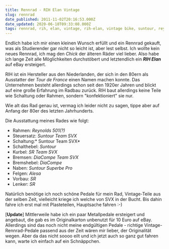 ```yaml
---
title: Rennrad - RIH Elan Vintage
slug: rennrad
date_published: 2011-11-02T20:16:53.000Z
date_updated: 2020-06-18T09:33:08.000Z
tags: rennrad, rih, elan, vintage, rih-elan, vintage bike, suntour, reynolds, diacompe, SR
---
```


Endlich habe ich mir einen kleinen Wunsch erfüllt und ein Rennrad gekauft, was als Studierender gar nicht so leicht ist, aber lest selbst. Ich wollte kein neues Rennrad, ich mag den *Chick* der älteren Räder viel lieber. Also habe ich lange Zeit alle Möglichkeiten durchstöbert und letztendlich ein ***RIH Elan*** auf eBay ersteigert.

RIH ist ein Hersteller aus den Niederlanden, der sich in den 80ern als Ausstatter der *Tour de France* einen Namen machen konnte. Das Unternehmen besteht allerdings schon seit den 1920er Jahren und blickt auf eine große Erfahrung im Radbau zurück. RIH baut allerdings keine Teile wie Schaltung oder Rahmen, sondern "konfektioniert" sie nur.

Wie alt das Rad genau ist, vermag ich leider nicht zu sagen, tippe aber auf Anfang der 80er des letzten Jahrhunderts.

Die Ausstattung meines Rades wie folgt:

- Rahmen: *Reynolds 501(?)*
- Steuersatz: *Suntour Team SVX*
- Schaltung:* Suntour Team SVX*
- Schalthebel: *Suntour*
- Kurbel: *SR Team SVX*
- Bremsen: *DiaCompe Team SVX*
- Bremshebel: *DiaCompe*
- Naben: *Suntour Superbe Pro*
- Felgen: *Alesa*
- Vorbau: *SR*
- Lenker: *SR*

Natürlich benötige ich noch schöne Pedale für mein Rad, Vintage-Teile aus der selben Zeit, vielleicht kriege ich welche von SVX in der Bucht. Bis dahin fahre ich erst mal mit Plasteteilen, Hauptsache fahren :-)

[**Update**] Mittlerweile habe ich ein paar Metallpedale ersteigert und angebaut, die gab es im Originalkarton unbenutzt für 10 Euro auf eBay. Allerdings sind das noch nicht meine endgültigen Pedale - richtige Vintage-Rennrad-Pedale passend aus der Zeit wären mir lieber, der Originalität wegen. Aber da das nicht soooo eilt und ich jetzt auch so ganz gut fahren kann, warte ich einfach auf ein Schnäppchen.
